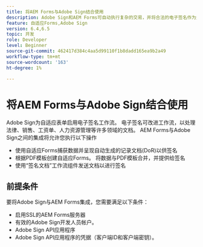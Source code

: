 ```yaml
---
title: 将AEM Forms与Adobe Sign结合使用
description: Adobe Sign和AEM Forms可自动执行复杂的交易，并将合法的电子签名作为无缝数字体验的一部分。
feature: 自适应Forms,Adobe Sign
version: 6.4,6.5
topic: 开发
role: Developer
level: Beginner
source-git-commit: 462417d384c4aa5d99110f1b8dadd165ea9b2a49
workflow-type: tm+mt
source-wordcount: '163'
ht-degree: 1%

---
```


# 将AEM Forms与Adobe Sign结合使用

Adobe Sign为自适应表单启用电子签名工作流。 电子签名可改进工作流，以处理法律、销售、工资单、人力资源管理等许多领域的文档。
AEM Forms与Adobe Sign之间的集成将允许您执行以下操作

* 使用自适应Forms捕获数据并呈现自动生成的记录文档(DoR)以供签名
* 根据PDF模板创建自适应Forms。 将数据与PDF模板合并，并提供给签名
* 使用“签名文档”工作流组件发送文档以进行签名

## 前提条件

要将Adobe Sign与AEM Forms集成，您需要满足以下条件：

* 启用SSL的AEM Forms服务器
* 有效的Adobe Sign开发人员帐户。
* Adobe Sign API应用程序
* Adobe Sign API应用程序的凭据（客户端ID和客户端密钥）。

